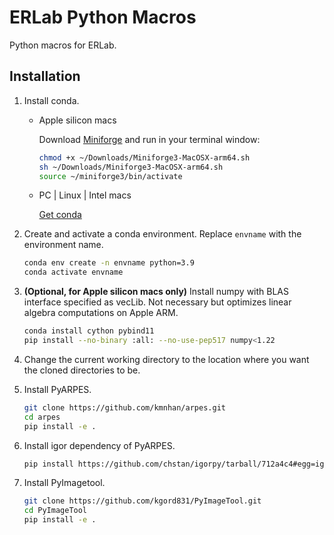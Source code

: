 # ERLab Python Macros

Python macros for ERLab.
## Installation
1. Install conda.
   - Apple silicon macs
      
      Download [Miniforge](https://github.com/conda-forge/miniforge/releases/latest/download/Miniforge3-MacOSX-arm64.sh) and run in your terminal window:
      ```bash
      chmod +x ~/Downloads/Miniforge3-MacOSX-arm64.sh
      sh ~/Downloads/Miniforge3-MacOSX-arm64.sh
      source ~/miniforge3/bin/activate
      ```
   - PC | Linux | Intel macs
  
     [Get conda](https://docs.conda.io/projects/conda/en/latest/user-guide/install/index.html)

2. Create and activate a conda environment. Replace `envname` with the environment name.
   ```bash
   conda env create -n envname python=3.9
   conda activate envname
   ```

3. **(Optional, for Apple silicon macs only)** Install numpy with BLAS interface specified as vecLib. Not necessary but optimizes linear algebra computations on Apple ARM.
   ```bash
   conda install cython pybind11
   pip install --no-binary :all: --no-use-pep517 numpy<1.22
   ```

4. Change the current working directory to the location where you want the cloned directories to be. 

5. Install PyARPES.
   ```bash
   git clone https://github.com/kmnhan/arpes.git
   cd arpes
   pip install -e .
   ```

6. Install igor dependency of PyARPES.
   ```bash
   pip install https://github.com/chstan/igorpy/tarball/712a4c4#egg=igor
   ```

7. Install PyImagetool.
   ```bash
   git clone https://github.com/kgord831/PyImageTool.git
   cd PyImageTool
   pip install -e .
   ```